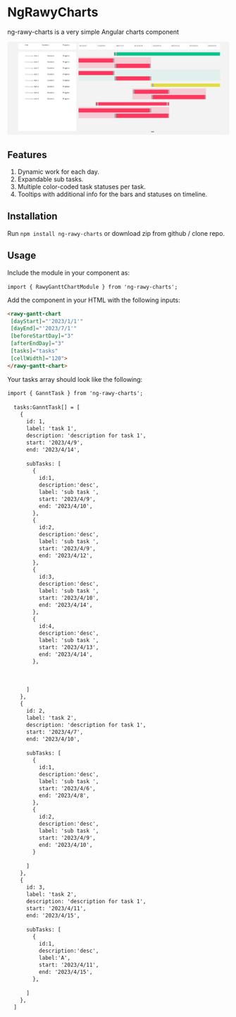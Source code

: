 # NgRawyCharts

ng-rawy-charts is a very simple Angular charts component 

![rawy-charts screenshot](https://github.com/ahmed-elrawy/ng-rawy-charts/blob/main/assets/images/rawy-gannt.png)

## Features

1. Dynamic work for each day.
2. Expandable sub tasks.
3. Multiple color-coded task statuses per task.
5. Tooltips with additional info for the bars and statuses on timeline.

## Installation

Run `npm install ng-rawy-charts` or download zip from github / clone repo.

## Usage

Include the module in your component as:

`import { RawyGanttChartModule } from 'ng-rawy-charts';`

Add the component in your HTML with the following inputs:

```HTML
<rawy-gantt-chart
 [dayStart]="'2023/1/1'"
 [dayEnd]="'2023/7/1'"
 [beforeStartDay]="3"
 [afterEndDay]="3"
 [tasks]="tasks"
 [cellWidth]="120">
</rawy-gantt-chart>
```

Your tasks array should look like the following:

```TS
import { GanntTask } from 'ng-rawy-charts';

  tasks:GanntTask[] = [
    {
      id: 1,
      label: 'task 1',
      description: 'description for task 1',
      start: '2023/4/9',
      end: '2023/4/14',

      subTasks: [
        {
          id:1,
          description:'desc',
          label: 'sub task ',
          start: '2023/4/9',
          end: '2023/4/10',
        },
        {
          id:2,
          description:'desc',
          label: 'sub task ',
          start: '2023/4/9',
          end: '2023/4/12',
        },
        {
          id:3,
          description:'desc',
          label: 'sub task ',
          start: '2023/4/10',
          end: '2023/4/14',
        },
        {
          id:4,
          description:'desc',
          label: 'sub task ',
          start: '2023/4/13',
          end: '2023/4/14',
        },
        

        
      ]
    },
    {
      id: 2,
      label: 'task 2',
      description: 'description for task 1',
      start: '2023/4/7',
      end: '2023/4/10',

      subTasks: [
        { 
          id:1,
          description:'desc',
          label: 'sub task ',
          start: '2023/4/6',
          end: '2023/4/8',
        },
        {
          id:2,
          description:'desc',
          label: 'sub task ',
          start: '2023/4/9',
          end: '2023/4/10',
        }

      ]
    },
    {
      id: 3,
      label: 'task 2',
      description: 'description for task 1',
      start: '2023/4/11',
      end: '2023/4/15',

      subTasks: [
        {
          id:1,
          description:'desc',
          label:'A',
          start: '2023/4/11',
          end: '2023/4/15',
        },

      ]
    },
  ]
```
